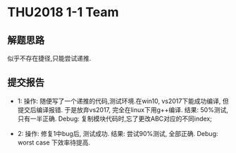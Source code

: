 # THU2018 1-1 Team
## 解题思路
似乎不存在捷径,只能尝试递推.

## 提交报告
- 1:
操作: 随便写了一个递推的代码,测试环境.在win10, vs2017下能成功编译, 但提交后编译报错. 于是放弃vs2017, 完全在linux下用g++编译.
结果: 50%测试, 只有一半正确. 
Debug: 复制模块代码时,忘了更改ABC对应的不同index;

- 2:
操作: 修复1中bug后, 测试成功. 
结果: 尝试90%测试, 全部正确.
Debug: worst case 下效率待提高.
